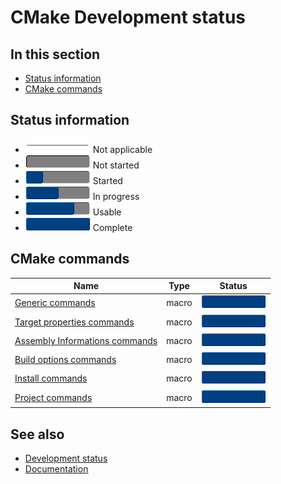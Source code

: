 # CMake Development status

## In this section

* [Status information](#status-information)
* [CMake commands](#cmake-commands)

## Status information

* ![progress](/pictures/progress_ina.png) Not applicable
* ![progress](/pictures/progress0.png) Not started
* ![progress](/pictures/progress25.png) Started
* ![progress](/pictures/progress50.png) In progress
* ![progress](/pictures/progress75.png) Usable
* ![progress](/pictures/progress100.png) Complete

## CMake commands

| Name                                                                                                              | Type  | Status                                 |
| ----------------------------------------------------------------------------------------------------------------- | ----- | -------------------------------------- |
| [Generic commands](https://github.com/gammasoft71/xtd/tree/master/scripts/cmake/xtd_commands.cmake)               | macro | ![progress](/pictures/progress100.png) |
| [Target properties commands](https://github.com/gammasoft71/xtd/tree/master/scripts/cmake/xtd_commands.cmake)     | macro | ![progress](/pictures/progress100.png) |
| [Assembly Informations commands](https://github.com/gammasoft71/xtd/tree/master/scripts/cmake/xtd_commands.cmake) | macro | ![progress](/pictures/progress100.png) |
| [Build options commands](https://github.com/gammasoft71/xtd/tree/master/scripts/cmake/xtd_commands.cmake)         | macro | ![progress](/pictures/progress100.png) |
| [Install commands](https://github.com/gammasoft71/xtd/tree/master/scripts/cmake/xtd_commands.cmake)               | macro | ![progress](/pictures/progress100.png) |
| [Project commands](https://github.com/gammasoft71/xtd/tree/master/scripts/cmake/xtd_commands.cmake)               | macro | ![progress](/pictures/progress100.png) |

## See also

* [Development status](/docs/documentation/development_status)
* [Documentation](/docs/documentation)
